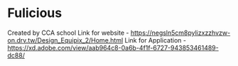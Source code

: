 # Fulicious
Created by CCA school
Link for website - https://negsln5cm8pylizxzzhvzw-on.drv.tw/Design_Equipix_2/Home.html 
Link for Application - https://xd.adobe.com/view/aab964c8-0a6b-4f1f-6727-943853461489-dc88/
